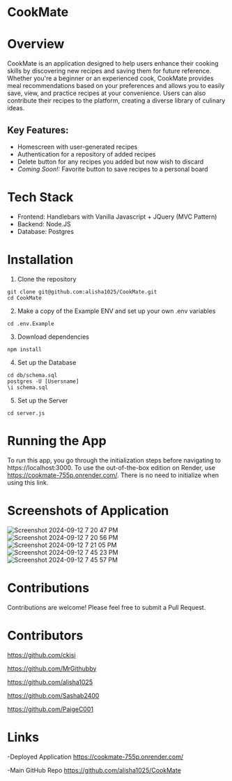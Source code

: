 # CookMate

# Overview 

CookMate is an application designed to help users enhance their cooking skills by discovering new recipes and saving them for future reference. Whether you're a beginner or an experienced cook, CookMate provides meal recommendations based on your preferences and allows you to easily save, view, and practice recipes at your convenience. Users can also contribute their recipes to the platform, creating a diverse library of culinary ideas.

## Key Features:
* Homescreen with user-generated recipes
* Authentication for a repository of added recipes
* Delete button for any recipes you added but now wish to discard
* _Coming Soon!:_ Favorite button to save recipes to a personal board

# Tech Stack
* Frontend: Handlebars with Vanilla Javascript + JQuery (MVC Pattern)
* Backend: Node.JS
* Database: Postgres

# Installation
1. Clone the repository
```
git clone git@github.com:alisha1025/CookMate.git
cd CookMate
```

2. Make a copy of the Example ENV and set up your own .env variables
```
cd .env.Example
```

3. Download dependencies
```
npm install
```

4. Set up the Database
```
cd db/schema.sql
postgres -U [Usersname]
\i schema.sql
```


5. Set up the Server
```
cd server.js
```

# Running the App
To run this app, you go through the initialization steps before navigating to https://localhost:3000. To use the out-of-the-box edition on Render, use https://cookmate-755p.onrender.com/. There is no need to initialize when using this link. 

# Screenshots of Application

![Screenshot 2024-09-12 7 20 47 PM](https://github.com/user-attachments/assets/c093703a-3b00-4641-9802-823d1caedc4f)
![Screenshot 2024-09-12 7 20 56 PM](https://github.com/user-attachments/assets/f5d69f50-b2c6-4527-8aad-e0aeaafd3ed1)
![Screenshot 2024-09-12 7 21 05 PM](https://github.com/user-attachments/assets/3a65c8cb-f845-4c21-ab0a-675afe34516b)
![Screenshot 2024-09-12 7 45 23 PM](https://github.com/user-attachments/assets/4604bfbf-fe5a-4eca-bea9-4449de6fd5f2)
![Screenshot 2024-09-12 7 45 57 PM](https://github.com/user-attachments/assets/9253b8de-de01-4498-b8f1-8218e4f5d405)

# Contributions

Contributions are welcome! Please feel free to submit a Pull Request.

# Contributors 

https://github.com/ckisi

https://github.com/MrGithubby

https://github.com/alisha1025

https://github.com/Sashab2400

https://github.com/PaigeC001

# Links 

-Deployed Application
https://cookmate-755p.onrender.com/

-Main GitHub Repo
https://github.com/alisha1025/CookMate

